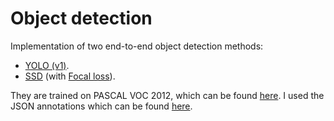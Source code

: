 # Object detectionImplementation of two end-to-end object detection methods: - [YOLO (v1)](https://arxiv.org/abs/1506.02640).- [SSD](https://arxiv.org/abs/1512.02325) (with [Focal loss](https://arxiv.org/abs/1708.02002)).They are trained on PASCAL VOC 2012, which can be found [here](https://pjreddie.com/projects/pascal-voc-dataset-mirror/). I used the JSON annotations which can be found [here](https://storage.googleapis.com/coco-dataset/external/PASCAL_VOC.zip).